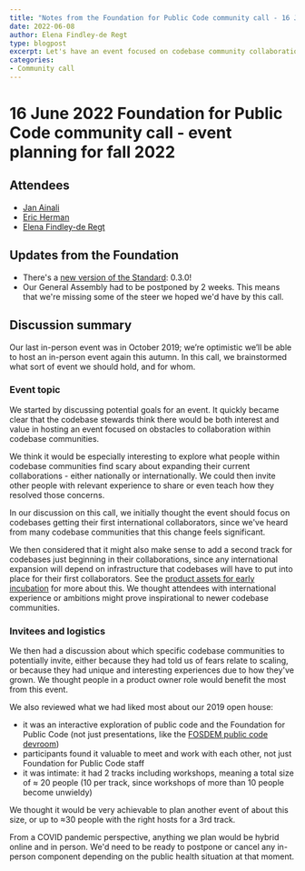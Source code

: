 ```yaml
---
title: "Notes from the Foundation for Public Code community call - 16 June 2022"
date: 2022-06-08
author: Elena Findley-de Regt
type: blogpost
excerpt: Let's have an event focused on codebase community collaboration skills
categories:
- Community call
---
```


# 16 June 2022 Foundation for Public Code community call - event planning for fall 2022

## Attendees

* [Jan Ainali](https://publiccode.net/who-we-are/team/jan-ainali.html)
* [Eric Herman](https://publiccode.net/who-we-are/team/eric-herman.html)
* [Elena Findley-de Regt](https://publiccode.net/who-we-are/team/elena-findley-de-regt.html)

## Updates from the Foundation

* There's a [new version of the Standard](https://standard.publiccode.net/CHANGELOG.html): 0.3.0!
* Our General Assembly had to be postponed by 2 weeks. This means that we're missing some of the steer we hoped we'd have by this call.

## Discussion summary

Our last in-person event was in October 2019; we’re optimistic we’ll be able to host an in-person event again this autumn. In this call, we brainstormed what sort of event we should hold, and for whom.

### Event topic

We started by discussing potential goals for an event. It quickly became clear that the codebase stewards think there would be both interest and value in hosting an event focused on obstacles to collaboration within codebase communities.

We think it would be especially interesting to explore what people within codebase communities find scary about expanding their current collaborations - either nationally or internationally. We could then invite other people with relevant experience to share or even teach how they resolved those concerns.

In our discussion on this call, we initially thought the event should focus on codebases getting their first international collaborators, since we've heard from many codebase communities that this change feels significant.

We then considered that it might also make sense to add a second track for codebases just beginning in their collaborations, since any international expansion will depend on infrastructure that codebases will have to put into place for their first collaborators. See the [product assets for early incubation](https://about.publiccode.net/activities/codebase-stewardship/product-assets-for-early-incubation.html) for more about this. We thought attendees with international experience or ambitions might prove inspirational to newer codebase communities.

### Invitees and logistics

We then had a discussion about which specific codebase communities to potentially invite, either because they had told us of fears relate to scaling, or because they had unique and interesting experiences due to how they've grown. We thought people in a product owner role would benefit the most from this event.

We also reviewed what we had liked most about our 2019 open house:

* it was an interactive exploration of public code and the Foundation for Public Code (not just presentations, like the [FOSDEM public code devroom](https://fosdem.org/2022/schedule/track/public_code/))
* participants found it valuable to meet and work with each other, not just Foundation for Public Code staff
* it was intimate: it had 2 tracks including workshops, meaning a total size of ≈ 20 people (10 per track, since workshops of more than 10 people become unwieldy)

We thought it would be very achievable to plan another event of about this size, or up to ≈30 people with the right hosts for a 3rd track.

From a COVID pandemic perspective, anything we plan would be hybrid online and in person. We'd need to be ready to postpone or cancel any in-person component depending on the public health situation at that moment.
